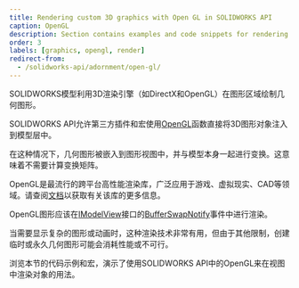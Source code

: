 ```yaml
---
title: Rendering custom 3D graphics with Open GL in SOLIDWORKS API
caption: OpenGL
description: Section contains examples and code snippets for rendering 3D graphics in the model view using SOLIDWORKS API with OpenGL methods
order: 3
labels: [graphics, opengl, render]
redirect-from:
  - /solidworks-api/adornment/open-gl/
---
```

SOLIDWORKS模型利用3D渲染引擎（如DirectX和OpenGL）在图形区域绘制几何图形。

SOLIDWORKS API允许第三方插件和宏使用[OpenGL](https://en.wikipedia.org/wiki/OpenGL)函数直接将3D图形对象注入到模型层中。

在这种情况下，几何图形被嵌入到图形视图中，并与模型本身一起进行变换。这意味着不需要计算变换矩阵。

OpenGL是最流行的跨平台高性能渲染库，广泛应用于游戏、虚拟现实、CAD等领域。请查阅[文档](https://www.opengl.org/documentation/)以获取有关该库的更多信息。

OpenGL图形应该在[IModelView](https://help.solidworks.com/2018/english/api/sldworksapi/SolidWorks.Interop.sldworks~SolidWorks.Interop.sldworks.IModelView.html)接口的[BufferSwapNotify](https://help.solidworks.com/2018/english/api/sldworksapi/solidworks.interop.sldworks~solidworks.interop.sldworks.dmodelviewevents_bufferswapnotifyeventhandler.html)事件中进行渲染。

当需要显示复杂的图形或动画时，这种渲染技术非常有用，但由于其他限制，创建临时或永久几何图形可能会消耗性能或不可行。

浏览本节的代码示例和宏，演示了使用SOLIDWORKS API中的OpenGL来在视图中渲染对象的用法。